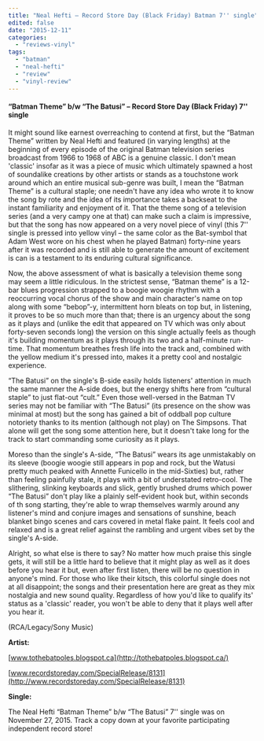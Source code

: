 ```yaml
---
title: "Neal Hefti – Record Store Day (Black Friday) Batman 7'' single"
edited: false
date: "2015-12-11"
categories:
  - "reviews-vinyl"
tags:
  - "batman"
  - "neal-hefti"
  - "review"
  - "vinyl-review"
---
```


#### “Batman Theme” b/w “The Batusi” – Record Store Day (Black Friday) 7'' single

It might sound like earnest overreaching to contend at first, but the “Batman Theme” written by Neal Hefti and featured (in varying lengths) at the beginning of every episode of the original Batman television series broadcast from 1966 to 1968 of ABC is a genuine classic. I don't mean 'classic' insofar as it was a piece of music which ultimately spawned a host of soundalike creations by other artists or stands as a touchstone work around which an entire musical sub-genre was built, I mean the “Batman Theme” is a cultural staple; one needn't have any idea who wrote it to know the song by rote and the idea of its importance takes a backseat to the instant familiarity and enjoyment of it. That the theme song of a television series (and a very campy one at that) can make such a claim is impressive, but that the song has now appeared on a very novel piece of vinyl (this 7'' single is pressed into yellow vinyl – the same color as the Bat-symbol that Adam West wore on his chest when he played Batman) forty-nine years after it was recorded and is still able to generate the amount of excitement is can is a testament to its enduring cultural significance.

Now, the above assessment of what is basically a television theme song may seem a little ridiculous. In the strictest sense, “Batman theme” is a 12-bar blues progression strapped to a boogie woogie rhythm with a reoccurring vocal chorus of the show and main character's name on top along with some “bebop”-y, intermittent horn bleats on top but, in listening, it proves to be so much more than that; there is an urgency about the song as it plays and (unlike the edit that appeared on TV which was only about forty-seven seconds long) the version on this single actually feels as though it's building momentum as it plays through its two and a half-minute run-time. That momentum breathes fresh life into the track and, combined with the yellow medium it's pressed into, makes it a pretty cool and nostalgic experience.

“The Batusi” on the single's B-side easily holds listeners' attention in much the same manner the A-side does, but the energy shifts here from “cultural staple” to just flat-out “cult.” Even those well-versed in the Batman TV series may not be familiar with “The Batusi” (its presence on the show was minimal at most) but the song has gained a bit of oddball pop culture notoriety thanks to its mention (although not play) on The Simpsons. That alone will get the song some attention here, but it doesn't take long for the track to start commanding some curiosity as it plays.

Moreso than the single's A-side, “The Batusi” wears its age unmistakably on its sleeve (boogie woogie still appears in pop and rock, but the Watusi pretty much peaked with Annette Funicello in the mid-Sixties) but, rather than feeling painfully stale, it plays with a bit of understated retro-cool. The slithering, slinking keyboards and slick, gently brushed drums which power “The Batusi” don't play like a plainly self-evident hook but, within seconds of th song starting, they're able to wrap themselves warmly around any listener's mind and conjure images and sensations of sunshine, beach blanket bingo scenes and cars covered in metal flake paint. It feels cool and relaxed and is a great relief against the rambling and urgent vibes set by the single's A-side.

Alright, so what else is there to say? No matter how much praise this single gets, it will still be a little hard to believe that it might play as well as it does before you hear it but, even after first listen, there will be no question in anyone's mind. For those who like their kitsch, this colorful single does not at all disappoint; the songs and their presentation here are great as they mix nostalgia and new sound quality. Regardless of how you'd like to qualify its' status as a 'classic' reader, you won't be able to deny that it plays well after you hear it.

(RCA/Legacy/Sony Music)

**Artist:**

[www.tothebatpoles.blogspot.ca](http://tothebatpoles.blogspot.ca/)

[www.recordstoreday.com/SpecialRelease/8131](http://www.recordstoreday.com/SpecialRelease/8131)

**Single:**

The Neal Hefti “Batman Theme” b/w “The Batusi” 7'' single was on November 27, 2015. Track a copy down at your favorite participating independent record store!
